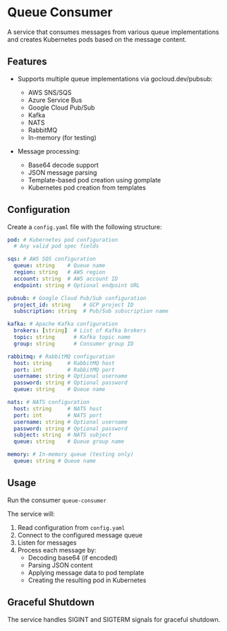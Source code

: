 
# Queue Consumer

A service that consumes messages from various queue implementations and creates Kubernetes pods based on the message content.

## Features

- Supports multiple queue implementations via gocloud.dev/pubsub:
  - AWS SNS/SQS
  - Azure Service Bus
  - Google Cloud Pub/Sub
  - Kafka
  - NATS
  - RabbitMQ
  - In-memory (for testing)

- Message processing:
  - Base64 decode support
  - JSON message parsing
  - Template-based pod creation using gomplate
  - Kubernetes pod creation from templates

## Configuration

Create a `config.yaml` file with the following structure:

 ```yaml
 pod: # Kubernetes pod configuration
   # Any valid pod spec fields

 sqs: # AWS SQS configuration
   queue: string    # Queue name
   region: string   # AWS region
   account: string  # AWS account ID
   endpoint: string # Optional endpoint URL

 pubsub: # Google Cloud Pub/Sub configuration
   project_id: string    # GCP project ID
   subscription: string  # Pub/Sub subscription name

 kafka: # Apache Kafka configuration
   brokers: [string]  # List of Kafka brokers
   topic: string      # Kafka topic name
   group: string      # Consumer group ID

 rabbitmq: # RabbitMQ configuration
   host: string     # RabbitMQ host
   port: int        # RabbitMQ port
   username: string # Optional username
   password: string # Optional password
   queue: string    # Queue name

 nats: # NATS configuration
   host: string     # NATS host
   port: int        # NATS port
   username: string # Optional username
   password: string # Optional password
   subject: string  # NATS subject
   queue: string    # Queue group name

 memory: # In-memory queue (testing only)
   queue: string # Queue name
 ```

## Usage


 Run the consumer `queue-consumer`


The service will:
1. Read configuration from `config.yaml`
2. Connect to the configured message queue
3. Listen for messages
4. Process each message by:
   - Decoding base64 (if encoded)
   - Parsing JSON content
   - Applying message data to pod template
   - Creating the resulting pod in Kubernetes

## Graceful Shutdown

The service handles SIGINT and SIGTERM signals for graceful shutdown.
